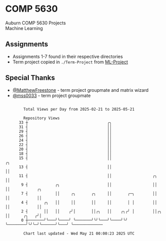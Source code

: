 # COMP 5630
Auburn COMP 5630 Projects  
Machine Learning

## Assignments
- Assignments 1-7 found in their respective directories
- Term project copied in `./Term-Project` from [ML-Project](https://github.com/wumphlett/ML-Project)

## Special Thanks
- [@MatthewFreestone](https://github.com/MatthewFreestone) - term project groupmate and matrix wizard
- [@mss0033](https://github.com/mss0033) - term project groupmate

```

        Total Views per Day from 2025-02-21 to 2025-05-21

        Repository Views
      33 ┼                                   ╭╮
      31 ┤                                   ││
      29 ┤                                   ││
      26 ┤                                   ││
      24 ┤                                   ││
      22 ┤                                   ││
      20 ┤                                   ││
      18 ┤                                   ││
      15 ┤                                   ││                       ╭╮
      13 ┤                                   ││                       ││
      11 ┤                                   ││                  ╭╮   ││
       9 ┤            ╭╮                     ││                  ││   ││            ╭╮
       7 ┤            ││     ╭╮       ╭╮     ││       ╭─╮        ││   ││            ││
       4 ┤       ╭╮   ││     ││       ││     ││       │ │        ││   ││            ││
       2 ┤       ││   ││    ╭╯│       ││╭╮   ││    ╭╮╭╯ │        ││╭╮ ││      ╭╮   ╭╯│
       0 ┼───────╯╰───╯╰────╯ ╰───────╯╰╯╰───╯╰────╯╰╯  ╰────────╯╰╯╰─╯╰──────╯╰───╯ ╰─────────────

        Chart last updated - Wed May 21 00:00:23 2025 UTC
        
```
